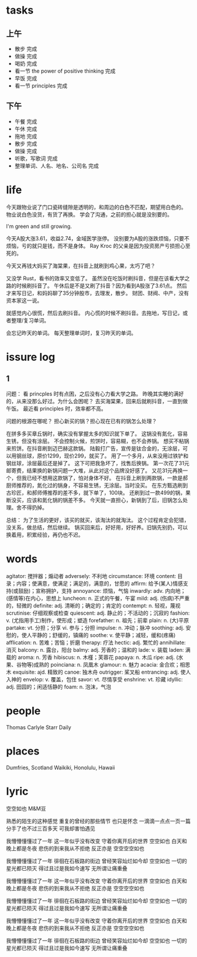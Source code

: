 # tasks

## 上午

* 散步 完成
* 做操 完成
* 喝奶 完成
* 看一节 the power of positive thinking 完成
* 早饭 完成
* 看一节 principles 完成

## 下午

* 午餐 完成
* 午休 完成
* 拖地 完成
* 散步 完成
* 做操 完成
* 听歌，写歌词 完成
* 整理单词、人名、地名、公司名 完成

# life

今天跟物业说了门口瓷砖缝隙是透明的，和周边的白色不匹配，期望用白色的。
物业说白色没货，有货了再换。
学会了沟通，之前的担心就是没别要的。

I'm green and still growing.

今天A股大涨3.61，收益2.74，金域医学涨停。
没别要为A股的涨跌烦恼，只要不烦恼，亏的就只是钱，而不是身体。
Ray Kroc 的父亲是因为投资房产亏损担心至死的。

今天又再钱大妈买了海棠果，在抖音上就刷到鸡心果，太巧了吧？

又没学 Rust，看书的效率又变低了。
虽然没在吃饭时刷抖音，但是在该看大学之路的时候刷抖音了。
午休后是不是又刷了抖音？因为看到A股涨了3.61点。
然后才来写日记，和妈妈聊了35分钟股市，去理发，散步。
财团、财阀、中产，没有资本家这一说。

就感觉内心很慌，然后去刷抖音。
内心慌的时候不刷抖音。去拖地，写日记，或者整理/复习单词。

会忘记昨天的单词。
每天整理单词时，复习昨天的单词。

# issure log

## 1

问题：
看 princples 时有点困，之后没有心力看大学之路。
昨晚其实睡的满好的，从来没那么好过。为什么会困呢？
去买海棠果，回来后就刷抖音，一直到做午饭。
最近看 principles 时，效率都不高。

问题的根源在哪呢？
担心新买的锅？担心现在已有的锅怎么处理？

在拼多多买章丘锅时，确实没有掌握太多的知识就下单了。
这锅没有氮化，容易生锈，但没有涂层。
不会控制火候，煎饼时，容易糊，也不会养锅。
想买不粘锅来煎饼。在抖音刷到迈巴赫这款锅。
陆毅打广告，宣传是钛合金的，无涂层，可以用钢丝球，原价1299，现价299，就买了。
用了一个多月，从来没用过铁铲和钢丝球，涂层最后还是掉了。
这下可把我急坏了，找售后换锅。
第一次花了31元邮寄费，结果换的新锅问题一大堆，从此对这个品牌没好感了。
又花31元再换一个，但我已经不想用这款锅了，怕对身体不好。
在抖音上刷到两款锅，一款是郝厨师推荐的，氮化过的锅身，不容易生锈，无涂层。当时没买。
在东方甄选刷到古珍匠，和郝师傅推荐的差不多，就下单了，100块。
还刷到过一款499的锅，果断没买，应该和氮化锅的锅差不多。
今天就一直担心，新锅到了后，旧锅怎么处理。舍不得扔掉。

总结：
为了生活的更好，该买的就买，该淘汰的就淘汰。
这个过程肯定会犯错，没关系，做总结，然后继续。
锅买回来后，好好用，好好养。旧锅先别扔，可以换着用，积累经验，再仍也不迟。

# words
agitator: 搅拌器；煽动者   adversely: 不利地   circumstance: 环境   content: 目录；内容；使满意，使满足；满足的，满意的，甘愿的
affirm: 给予(某人)情感支持(或鼓励)；宣称拥护，支持   annoyance: 烦恼，气恼    inwardly: adv. 内向地；(感情等)在内心，思想上
luncheon: n. 正式的午餐，午宴   mild: adj. (伤病)不严重的，轻微的    definite: adj. 清晰的；确定的；肯定的
contempt: n. 轻视，蔑视   scrutinise: 仔细观察或检查   quiescent: adj. 静止的；不活动的；沉寂的   fashion: v. (尤指用手工)制作，使形成；塑造
forefather: n. 祖先；前辈   plain: n. (大)平原   partake: vt. 分担；分享 vi. 参与；分担   impulse: n. 冲动；脉冲
soothing: adj. 安慰的，使人平静的；舒缓的，镇痛的   soothe: v. 使平静；减轻，缓和(疼痛)   afflication: n. 苦难；苦恼；折磨   therapy: 疗法
hectic: adj. 繁忙的   annihillate: 消灭   balcony: n. 露台，阳台   balmy: adj. 芳香的；温和的   lade: v. 装载   laden: 满载的   aroma: n. 芳香
hibiscus: n. 木槿；芙蓉花   papaya: n. 木瓜   ripe: adj. (水果、谷物等)成熟的   poinciana: n. 凤凰木   glamour: n. 魅力
acacia: 金合欢；相思木   exquisite: ajd. 精致的   canoe: 独木舟   outrigger: 桨叉船   entrancing: adj. 使人入神的   envelop: v. 覆盖，包住
savor: vt. 尽情享受   enshrine: vt. 珍藏   idyllic: adj. 田园的；闲适恬静的   foam: n. 泡沫，气泡

# people

Thomas Carlyle
Starr Daily

# places

Dumfries, Scotland
Waikiki, Honolulu, Hawaii

# lyric

空空如也
  M&M豆

熟悉的陌生的这种感觉
重复的曾经的那些情节
也只是怀念
一滴滴一点点一页一篇
分手了也不过三百多天
可我却害怕遇见

我懵懵懂懂过了一年
这一年似乎没有改变
守着你离开后的世界
空空如也
白天和晚上都是冬夜
悲伤的到来我从不拒绝
反正亦是
空空空空如也

我懵懵懂懂过了一年
徘徊在石板路的街边
曾经笑容灿烂如今却
空空如也
一切的星光都已陨灭
得过且过是我如今速写
无所谓让痛重叠

我懵懵懂懂过了一年
这一年似乎没有改变
守着你离开后的世界
空空如也
白天和晚上都是冬夜
悲伤的到来我从不拒绝
反正亦是
空空空空如也

我懵懵懂懂过了一年
徘徊在石板路的街边
曾经笑容灿烂如今却
空空如也
一切的星光都已陨灭
得过且过是我如今速写
无所谓让痛重叠

我懵懵懂懂过了一年
这一年似乎没有改变
守着你离开后的世界
空空如也
白天和晚上都是冬夜
悲伤的到来我从不拒绝
反正亦是
空空空空如也

我懵懵懂懂过了一年
徘徊在石板路的街边
曾经笑容灿烂如今却
空空如也
一切的星光都已陨灭
得过且过是我如今速写
无所谓让痛重叠
